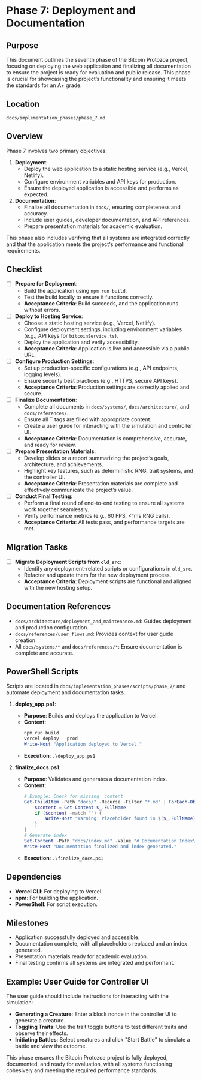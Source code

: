 
# Phase 7: Deployment and Documentation

## Purpose
This document outlines the seventh phase of the Bitcoin Protozoa project, focusing on deploying the web application and finalizing all documentation to ensure the project is ready for evaluation and public release. This phase is crucial for showcasing the project’s functionality and ensuring it meets the standards for an A+ grade.

## Location
`docs/implementation_phases/phase_7.md`

## Overview
Phase 7 involves two primary objectives:
1. **Deployment**:
   - Deploy the web application to a static hosting service (e.g., Vercel, Netlify).
   - Configure environment variables and API keys for production.
   - Ensure the deployed application is accessible and performs as expected.
2. **Documentation**:
   - Finalize all documentation in `docs/`, ensuring completeness and accuracy.
   - Include user guides, developer documentation, and API references.
   - Prepare presentation materials for academic evaluation.

This phase also includes verifying that all systems are integrated correctly and that the application meets the project's performance and functional requirements.

## Checklist
- [ ] **Prepare for Deployment**:
  - Build the application using `npm run build`.
  - Test the build locally to ensure it functions correctly.
  - **Acceptance Criteria**: Build succeeds, and the application runs without errors.
- [ ] **Deploy to Hosting Service**:
  - Choose a static hosting service (e.g., Vercel, Netlify).
  - Configure deployment settings, including environment variables (e.g., API keys for `bitcoinService.ts`).
  - Deploy the application and verify accessibility.
  - **Acceptance Criteria**: Application is live and accessible via a public URL.
- [ ] **Configure Production Settings**:
  - Set up production-specific configurations (e.g., API endpoints, logging levels).
  - Ensure security best practices (e.g., HTTPS, secure API keys).
  - **Acceptance Criteria**: Production settings are correctly applied and secure.
- [ ] **Finalize Documentation**:
  - Complete all documents in `docs/systems/`, `docs/architecture/`, and `docs/references/`.
  - Ensure all `` tags are filled with appropriate content.
  - Create a user guide for interacting with the simulation and controller UI.
  - **Acceptance Criteria**: Documentation is comprehensive, accurate, and ready for review.
- [ ] **Prepare Presentation Materials**:
  - Develop slides or a report summarizing the project’s goals, architecture, and achievements.
  - Highlight key features, such as deterministic RNG, trait systems, and the controller UI.
  - **Acceptance Criteria**: Presentation materials are complete and effectively communicate the project’s value.
- [ ] **Conduct Final Testing**:
  - Perform a final round of end-to-end testing to ensure all systems work together seamlessly.
  - Verify performance metrics (e.g., 60 FPS, <1ms RNG calls).
  - **Acceptance Criteria**: All tests pass, and performance targets are met.

## Migration Tasks
- [ ] **Migrate Deployment Scripts from `old_src`**:
  - Identify any deployment-related scripts or configurations in `old_src`.
  - Refactor and update them for the new deployment process.
  - **Acceptance Criteria**: Deployment scripts are functional and aligned with the new hosting setup.

## Documentation References
- `docs/architecture/deployment_and_maintenance.md`: Guides deployment and production configuration.
- `docs/references/user_flows.md`: Provides context for user guide creation.
- All `docs/systems/*` and `docs/references/*`: Ensure documentation is complete and accurate.

## PowerShell Scripts
Scripts are located in `docs/implementation_phases/scripts/phase_7/` and automate deployment and documentation tasks.

1. **deploy_app.ps1**:
   - **Purpose**: Builds and deploys the application to Vercel.
   - **Content**:
     ```powershell
     npm run build
     vercel deploy --prod
     Write-Host "Application deployed to Vercel."
     ```
   - **Execution**: `.\deploy_app.ps1`

2. **finalize_docs.ps1**:
   - **Purpose**: Validates and generates a documentation index.
   - **Content**:
     ```powershell
     # Example: Check for missing  content
     Get-ChildItem -Path "docs/" -Recurse -Filter "*.md" | ForEach-Object {
         $content = Get-Content $_.FullName
         if ($content -match "") {
             Write-Host "Warning: Placeholder found in $($_.FullName)"
         }
     }
     # Generate index
     Set-Content -Path "docs/index.md" -Value "# Documentation Index\n- [Overview](architecture/overview.md)\n- [Systems](systems/)\n- [References](references/)"
     Write-Host "Documentation finalized and index generated."
     ```
   - **Execution**: `.\finalize_docs.ps1`

## Dependencies
- **Vercel CLI**: For deploying to Vercel.
- **npm**: For building the application.
- **PowerShell**: For script execution.

## Milestones
- Application successfully deployed and accessible.
- Documentation complete, with all placeholders replaced and an index generated.
- Presentation materials ready for academic evaluation.
- Final testing confirms all systems are integrated and performant.

## Example: User Guide for Controller UI
The user guide should include instructions for interacting with the simulation:
- **Generating a Creature**: Enter a block nonce in the controller UI to generate a creature.
- **Toggling Traits**: Use the trait toggle buttons to test different traits and observe their effects.
- **Initiating Battles**: Select creatures and click "Start Battle" to simulate a battle and view the outcome.

This phase ensures the Bitcoin Protozoa project is fully deployed, documented, and ready for evaluation, with all systems functioning cohesively and meeting the required performance standards.
</xaiArtifact>